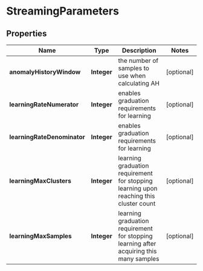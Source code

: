 

# StreamingParameters


## Properties

| Name | Type | Description | Notes |
|------------ | ------------- | ------------- | -------------|
|**anomalyHistoryWindow** | **Integer** | the number of samples to use when calculating AH |  [optional] |
|**learningRateNumerator** | **Integer** | enables graduation requirements for learning |  [optional] |
|**learningRateDenominator** | **Integer** | enables graduation requirements for learning |  [optional] |
|**learningMaxClusters** | **Integer** | learning graduation requirement for stopping learning upon reaching this cluster count |  [optional] |
|**learningMaxSamples** | **Integer** | learning graduation requirement for stopping learning after acquiring this many samples |  [optional] |



